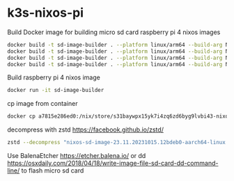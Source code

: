 # k3s-nixos-pi

Build Docker image for building micro sd card raspberry pi 4 nixos images
```bash
docker build -t sd-image-builder . --platform linux/arm64 --build-arg NODE_NAME=kube-node-1 .
docker build -t sd-image-builder . --platform linux/arm64 --build-arg NODE_NAME=kube-node-2 .
docker build -t sd-image-builder . --platform linux/arm64 --build-arg NODE_NAME=kube-node-3 .
docker build -t sd-image-builder . --platform linux/arm64 --build-arg NODE_NAME=kube-node-4 .
```
Build raspberry pi 4 nixos image
```bash
docker run -it sd-image-builder
```

cp image from container
```bash
docker cp a7815e286ed0:/nix/store/s31baywpx15yk7i4zq6zd6byg9lvbi43-nixos-sd-image-23.11.20231015.12bdeb0-aarch64-linux.img/sd-image/nixos-sd-image-23.11.20231015.12bdeb0-aarch64-linux.img.zst .
```

decompress with zstd https://facebook.github.io/zstd/ 
```bash
zstd --decompress "nixos-sd-image-23.11.20231015.12bdeb0-aarch64-linux.img.zst"
```

Use BalenaEtcher https://etcher.balena.io/ or dd https://osxdaily.com/2018/04/18/write-image-file-sd-card-dd-command-line/ to flash micro sd card
